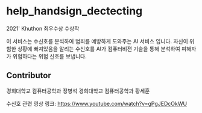 # help_handsign_dectecting

2021' Khuthon 최우수상 수상작

이 서비스는 수신호를 분석하여 범죄를 예방하게 도와주는 AI 서비스 입니다.
자신이 위험한 상황에 빠져있음을 알리는 수신호를 AI가 컴퓨터비젼 기술을 통해 분석하여 피해자가 위험하다는 위험 신호를 보냅니다.

## Contributor
경희대학교 컴퓨터공학과 정병석
경희대학교 컴퓨터공학과 황세훈

수신호 관련 영상 링크: https://www.youtube.com/watch?v=gPgJEDcOkWU
